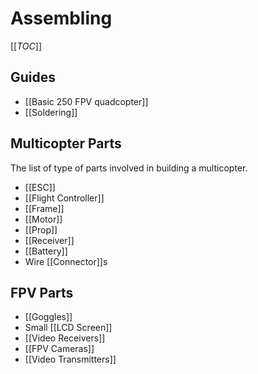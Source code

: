 # Assembling

[[_TOC_]]

## Guides

* [[Basic 250 FPV quadcopter]]
* [[Soldering]]

## Multicopter Parts

The list of type of parts involved in building a multicopter.

* [[ESC]]
* [[Flight Controller]]
* [[Frame]]
* [[Motor]]
* [[Prop]]
* [[Receiver]]
* [[Battery]]
* Wire [[Connector]]s

## FPV Parts

* [[Goggles]]
* Small [[LCD Screen]]
* [[Video Receivers]]
* [[FPV Cameras]]
* [[Video Transmitters]]
